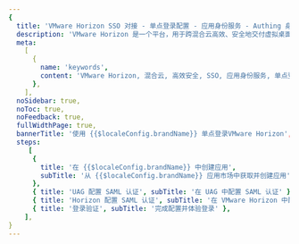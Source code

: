 ```yaml
---
{
  title: 'VMware Horizon SSO 对接 - 单点登录配置 - 应用身份服务 - Authing 身份云',
  description: 'VMware Horizon 是一个平台，用于跨混合云高效、安全地交付虚拟桌面和应用程序，以提供最佳的最终用户数字工作空间体验。',
  meta:
    [
      {
        name: 'keywords',
        content: 'VMware Horizon, 混合云, 高效安全, SSO, 应用身份服务, 单点登录配置, Authing身份云',
      },
    ],
  noSidebar: true,
  noToc: true,
  noFeedback: true,
  fullWidthPage: true,
  bannerTitle: '使用 {{$localeConfig.brandName}} 单点登录VMware Horizon',
  steps:
     [
      {
        title: '在 {{$localeConfig.brandName}} 中创建应用',
        subTitle: '从 {{$localeConfig.brandName}} 应用市场中获取并创建应用',
      },
      { title: 'UAG 配置 SAML 认证', subTitle: '在 UAG 中配置 SAML 认证' },
      { title: 'Horizon 配置 SAML 认证', subTitle: '在 VMware Horizon 中配置 SAML 认证' },
      { title: '登录验证', subTitle: '完成配置并体验登录' },
    ],
}
---
```


<IntegrationDetail/>
